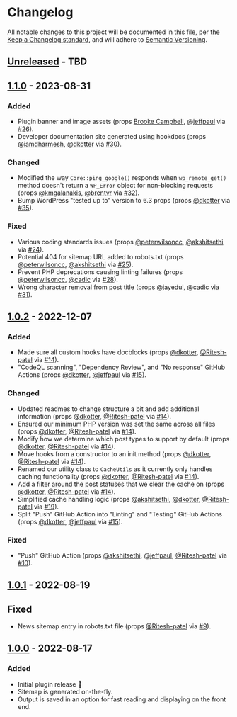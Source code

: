 # Changelog

All notable changes to this project will be documented in this file, per [the Keep a Changelog standard](http://keepachangelog.com/), and will adhere to [Semantic Versioning](http://semver.org/).

## [Unreleased] - TBD

## [1.1.0] - 2023-08-31
### Added
- Plugin banner and image assets (props [Brooke Campbell](https://www.linkedin.com/in/brookecampbelldesign/), [@jeffpaul](https://github.com/jeffpaul) via [#26](https://github.com/10up/simple-google-news-sitemap/pull/26)).
- Developer documentation site generated using hookdocs (props [@iamdharmesh](https://github.com/iamdharmesh), [@dkotter](https://github.com/dkotter) via [#30](https://github.com/10up/simple-google-news-sitemap/pull/30)).

### Changed
- Modified the way `Core::ping_google()` responds when `wp_remote_get()` method doesn't return a `WP_Error` object for non-blocking requests (props [@kmgalanakis](https://github.com/kmgalanakis), [@brentvr](https://github.com/brentvr) via [#32](https://github.com/10up/simple-google-news-sitemap/pull/32)).
- Bump WordPress "tested up to" version to 6.3 props (props [@dkotter](https://github.com/dkotter) via [#35](https://github.com/10up/simple-google-news-sitemap/pull/35)).

### Fixed
- Various coding standards issues (props [@peterwilsoncc](https://github.com/peterwilsoncc), [@akshitsethi](https://github.com/akshitsethi) via [#24](https://github.com/10up/simple-google-news-sitemap/pull/24)).
- Potential 404 for sitemap URL added to robots.txt (props [@peterwilsoncc](https://github.com/peterwilsoncc), [@akshitsethi](https://github.com/akshitsethi) via [#25](https://github.com/10up/simple-google-news-sitemap/pull/25)).
- Prevent PHP deprecations causing linting failures (props [@peterwilsoncc](https://github.com/peterwilsoncc), [@cadic](https://github.com/cadic) via [#28](https://github.com/10up/simple-google-news-sitemap/pull/28)).
- Wrong character removal from post title (props [@jayedul](https://github.com/jayedul), [@cadic](https://github.com/cadic) via [#31](https://github.com/10up/simple-google-news-sitemap/pull/31)).

## [1.0.2] - 2022-12-07
### Added
- Made sure all custom hooks have docblocks (props [@dkotter](https://github.com/dkotter), [@Ritesh-patel](https://github.com/Ritesh-patel) via [#14](https://github.com/10up/simple-google-news-sitemap/pull/14)).
- "CodeQL scanning", "Dependency Review", and "No response" GitHub Actions (props [@dkotter](https://github.com/dkotter), [@jeffpaul](https://github.com/jeffpaul) via [#15](https://github.com/10up/simple-google-news-sitemap/pull/15)).

### Changed
- Updated readmes to change structure a bit and add additional information (props [@dkotter](https://github.com/dkotter), [@Ritesh-patel](https://github.com/Ritesh-patel) via [#14](https://github.com/10up/simple-google-news-sitemap/pull/14)).
- Ensured our minimum PHP version was set the same across all files (props [@dkotter](https://github.com/dkotter), [@Ritesh-patel](https://github.com/Ritesh-patel) via [#14](https://github.com/10up/simple-google-news-sitemap/pull/14)).
- Modify how we determine which post types to support by default (props [@dkotter](https://github.com/dkotter), [@Ritesh-patel](https://github.com/Ritesh-patel) via [#14](https://github.com/10up/simple-google-news-sitemap/pull/14)).
- Move hooks from a constructor to an init method (props [@dkotter](https://github.com/dkotter), [@Ritesh-patel](https://github.com/Ritesh-patel) via [#14](https://github.com/10up/simple-google-news-sitemap/pull/14)).
- Renamed our utility class to `CacheUtils` as it currently only handles caching functionality (props [@dkotter](https://github.com/dkotter), [@Ritesh-patel](https://github.com/Ritesh-patel) via [#14](https://github.com/10up/simple-google-news-sitemap/pull/14)).
- Add a filter around the post statuses that we clear the cache on (props [@dkotter](https://github.com/dkotter), [@Ritesh-patel](https://github.com/Ritesh-patel) via [#14](https://github.com/10up/simple-google-news-sitemap/pull/14)).
- Simplified cache handling logic (props [@akshitsethi](https://github.com/akshitsethi), [@dkotter](https://github.com/dkotter), [@Ritesh-patel](https://github.com/Ritesh-patel) via [#19](https://github.com/10up/simple-google-news-sitemap/pull/19)).
- Split "Push" GitHub Action into "Linting" and "Testing" GitHub Actions (props [@dkotter](https://github.com/dkotter), [@jeffpaul](https://github.com/jeffpaul) via [#15](https://github.com/10up/simple-google-news-sitemap/pull/15)).

### Fixed
- "Push" GitHub Action (props [@akshitsethi](https://github.com/akshitsethi), [@jeffpaul](https://github.com/jeffpaul), [@Ritesh-patel](https://github.com/Ritesh-patel) via [#10](https://github.com/10up/simple-google-news-sitemap/pull/10)).

## [1.0.1] - 2022-08-19
## Fixed
- News sitemap entry in robots.txt file (props [@Ritesh-patel](https://github.com/Ritesh-patel) via [#9](https://github.com/10up/simple-google-news-sitemap/pull/9)).

## [1.0.0] - 2022-08-17
### Added
- Initial plugin release 🎉
- Sitemap is generated on-the-fly.
- Output is saved in an option for fast reading and displaying on the front end.

[Unreleased]: https://github.com/10up/simple-google-news-sitemap/compare/trunk...develop
[1.1.0]: https://github.com/10up/simple-google-news-sitemap/compare/1.0.2..1.1.0
[1.0.2]: https://github.com/10up/simple-google-news-sitemap/compare/1.0.1..1.0.2
[1.0.1]: https://github.com/10up/simple-google-news-sitemap/compare/1.0.0..1.0.1
[1.0.0]: https://github.com/10up/simple-google-news-sitemap/releases/tag/1.0.0
